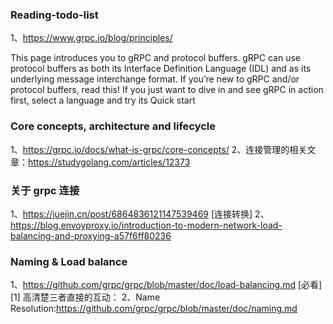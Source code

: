 ### Reading-todo-list 
1、https://www.grpc.io/blog/principles/

This page introduces you to gRPC and protocol buffers. 
gRPC can use protocol buffers as both its Interface Definition Language (IDL) 
and as its underlying message interchange format. 
If you’re new to gRPC and/or protocol buffers, read this! 
If you just want to dive in and see gRPC in action first, 
select a language and try its Quick start

### Core concepts, architecture and lifecycle
1、https://grpc.io/docs/what-is-grpc/core-concepts/
2、连接管理的相关文章：https://studygolang.com/articles/12373

### 关于 grpc 连接
1、https://juejin.cn/post/6864836121147539469 [连接转换]
2、https://blog.envoyproxy.io/introduction-to-modern-network-load-balancing-and-proxying-a57f6ff80236


### Naming & Load balance 
1、https://github.com/grpc/grpc/blob/master/doc/load-balancing.md [必看][1]
高清楚三者直接的互动：
2、Name Resolution:https://github.com/grpc/grpc/blob/master/doc/naming.md
